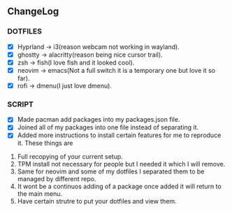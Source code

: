 ## ChangeLog
### DOTFILES
- [x] Hyprland -> i3(reason webcam not working in wayland).
- [x] ghostty -> alacritty(reason being nice cursor trail).
- [x] zsh -> fish(I love fish and it looked cool).
- [x] neovim -> emacs(Not a full switch it is a temporary one but love it so far).
- [x] rofi -> dmenu(I just love dmenu).

### SCRIPT
- [x] Made pacman add packages into my packages.json file.
- [x] Joined all of my packages into one file instead of separating it.
- [x] Added more instructions to install certain features for me to reproduce it.
These things are 
1. Full recopying of your current setup.
2. TPM install not necessary for people but I needed it which I will remove.
3. Same for neovim and some of my dotfiles I separated them to be managed by different repo.
4. It wont be a continuos adding of a package once added it will return to the main menu.
5. Have certain strutre to put your dotfiles and view them.


